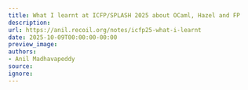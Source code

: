 ```yaml
---
title: What I learnt at ICFP/SPLASH 2025 about OCaml, Hazel and FP
description:
url: https://anil.recoil.org/notes/icfp25-what-i-learnt
date: 2025-10-09T00:00:00-00:00
preview_image:
authors:
- Anil Madhavapeddy
source:
ignore:
---
```

